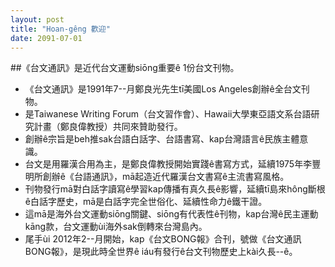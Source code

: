 ```yaml
---
layout: post
title: "Hoan-gêng 歡迎"
date: 2091-07-01
---
```


##《台文通訊》是近代台文運動siōng重要ê 1份台文刊物。

* 《台文通訊》是1991年7--月鄭良光先生tī美國Los Angeles創辦ê全台文刊物。
* 是Taiwanese Writing Forum（台文習作會）、Hawaii大學東亞語文系台語研究計畫（鄭良偉教授）共同來贊助發行。
* 創辦ê宗旨是beh推sak台語白話字、台語書寫、kap台灣語言ê民族主體意識。
* 台文是用羅漢合用為主，是鄭良偉教授開始實踐ê書寫方式，延續1975年李豐明所創辦ê《台語通訊》，mā起造近代羅漢台文書寫ê主流書寫風格。
* 刊物發行mā對白話字讀寫ê學習kap傳播有真久長ê影響，延續tī島來hông斷根ê白話字歷史，mā是白話字完全世俗化、延續性命力ê鐵干證。
* 這mā是海外台文運動siōng關鍵、siōng有代表性ê刊物，kap台灣ê民主運動kāng款，台文運動ùi海外sak倒轉來台灣島內。
* 尾手ùi 2012年2--月開始，kap《台文BONG報》合刊，號做《台文通訊BONG報》，是現此時全世界ê iáu有發行ê台文刊物歷史上kài久長--ê。
